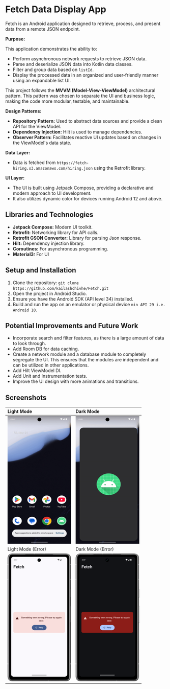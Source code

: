 # Fetch Data Display App

Fetch is an Android application designed to retrieve, process, and present data from a remote JSON endpoint.

**Purpose:**

This application demonstrates the ability to:

* Perform asynchronous network requests to retrieve JSON data.
* Parse and deserialize JSON data into Kotlin data classes.
* Filter and group data based on `listId`.
* Display the processed data in an organized and user-friendly manner using an expandable list UI.


This project follows the **MVVM (Model-View-ViewModel)** architectural pattern. This pattern was chosen to separate the UI and business logic, making the code more modular, testable, and maintainable.

**Design Patterns:**

* **Repository Pattern:** Used to abstract data sources and provide a clean API for the ViewModel.
* **Dependency Injection:** Hilt is used to manage dependencies.
* **Observer Pattern:** Facilitates reactive UI updates based on changes in the ViewModel's data state.

**Data Layer:**

* Data is fetched from `https://fetch-hiring.s3.amazonaws.com/hiring.json` using the Retrofit library.

**UI Layer:**

* The UI is built using Jetpack Compose, providing a declarative and modern approach to UI development.
* It also utilizes dynamic color for devices running Android 12 and above.

## Libraries and Technologies

* **Jetpack Compose:** Modern UI toolkit.
* **Retrofit:** Networking library for API calls.
* **Retrofit GSON Converter:** Library for parsing Json response.
* **Hilt:** Dependency injection library.
* **Coroutines:** For asynchronous programming.
* **Material3:** For UI

## Setup and Installation

1.  Clone the repository: `git clone https://github.com/kailashchivhe/Fetch.git`
2.  Open the project in Android Studio.
3.  Ensure you have the Android SDK (API level 34) installed.
4.  Build and run the app on an emulator or physical device `min API 29 i.e. Android 10`.

## Potential Improvements and Future Work

* Incorporate search and filter features, as there is a large amount of data to look through.
* Add Room DB for data caching.
* Create a network module and a database module to completely segregate the UI. This ensures that the modules are independent and can be utilized in other applications.
* Add Hilt ViewModel DI.
* Add Unit and Instrumentation tests.
* Improve the UI design with more animations and transitions.

## Screenshots

| Light Mode           | Dark Mode            |
| :-------------------- | :-------------------- |
| <img src="./screenshots/LightMode.gif" width="200" height="400" alt="Light Mode GIF"> | <img src="./screenshots/DarkMode.gif" width="200" height="400" alt="Dark Mode GIF"> |
| Light Mode (Error) | Dark Mode (Error) |
| <img src="./screenshots/LightModeError.png" width="200" height="400" alt="Light Mode Error"> | <img src="./screenshots/DarkModeError.png" width="200" height="400" alt="Dark Mode Error"> |
